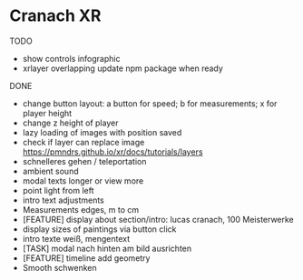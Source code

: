 # Cranach XR

TODO

- show controls infographic
- xrlayer overlapping update npm package when ready

DONE

- change button layout: a button for speed; b for measurements; x for player height
- change z height of player
- lazy loading of images with position saved
- check if layer can replace image https://pmndrs.github.io/xr/docs/tutorials/layers
- schnelleres gehen / teleportation
- ambient sound
- modal texts longer or view more
- point light from left
- intro text adjustments
- Measurements edges, m to cm
- [FEATURE] display about section/intro: lucas cranach, 100 Meisterwerke
- display sizes of paintings via button click
- intro texte weiß, mengentext
- [TASK] modal nach hinten am bild ausrichten
- [FEATURE] timeline add geometry
- Smooth schwenken
